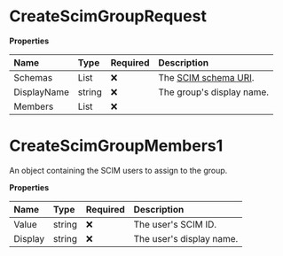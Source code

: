 # CreateScimGroupRequest

**Properties**

| Name        | Type                          | Required | Description                                                              |
| :---------- | :---------------------------- | :------- | :----------------------------------------------------------------------- |
| Schemas     | List<string>                  | ❌       | The [SCIM schema URI](https://www.iana.org/assignments/scim/scim.xhtml). |
| DisplayName | string                        | ❌       | The group's display name.                                                |
| Members     | List<CreateScimGroupMembers1> | ❌       |                                                                          |

# CreateScimGroupMembers1

An object containing the SCIM users to assign to the group.

**Properties**

| Name    | Type   | Required | Description              |
| :------ | :----- | :------- | :----------------------- |
| Value   | string | ❌       | The user's SCIM ID.      |
| Display | string | ❌       | The user's display name. |

<!-- This file was generated by liblab | https://liblab.com/ -->
